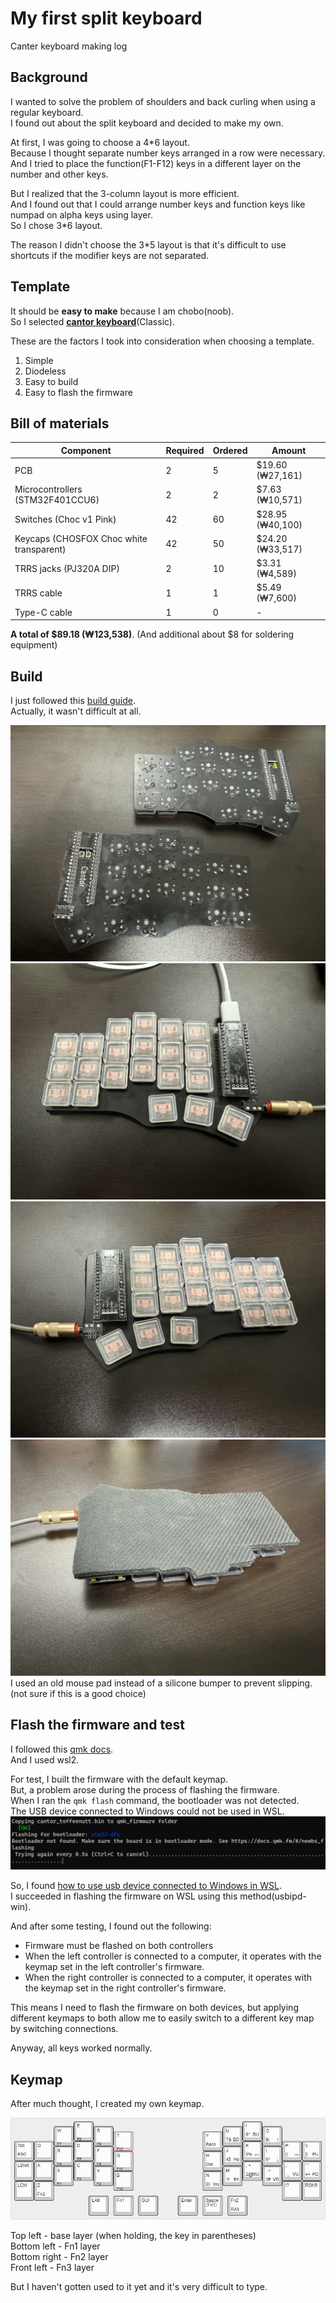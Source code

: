 # My first split keyboard
Canter keyboard making log

## Background
I wanted to solve the problem of shoulders and back curling when using a regular keyboard.  
I found out about the split keyboard and decided to make my own.

At first, I was going to choose a 4*6 layout.  
Because I thought separate number keys arranged in a row were necessary.  
And I tried to place the function(F1-F12) keys in a different layer on the number and other keys.

But I realized that the 3-column layout is more efficient.  
And I found out that I could arrange number keys and function keys like numpad on alpha keys using layer.  
So I chose 3*6 layout.

The reason I didn't choose the 3*5 layout is that it's difficult to use shortcuts if the modifier keys are not separated.

## Template
It should be **easy to make** because I am chobo(noob).  
So I selected [**cantor keyboard**](https://github.com/diepala/cantor)(Classic).

These are the factors I took into consideration when choosing a template.
1. Simple
2. Diodeless
3. Easy to build
4. Easy to flash the firmware

## Bill of materials
  |Component|Required|Ordered|Amount|
  |-|-|-|-|
  |PCB|2|5|$19.60 (₩27,161)|
  |Microcontrollers (STM32F401CCU6)|2|2|$7.63 (₩10,571)|
  |Switches (Choc v1 Pink)|42|60|$28.95 (₩40,100)|
  |Keycaps (CHOSFOX Choc white transparent)|42|50|$24.20 (₩33,517)|
  |TRRS jacks (PJ320A DIP)|2|10|$3.31 (₩4,589)|
  |TRRS cable|1|1|$5.49 (₩7,600)|
  |Type-C cable|1|0|-|

**A total of $89.18 (₩123,538)**. (And additional about $8 for soldering equipment)

## Build
I just followed this [build guide](https://github.com/diepala/cantor/blob/main/doc/build_guide.md).  
Actually, it wasn't difficult at all.  

![picture/back.jpg](picture/back.jpg)
![picture/left.jpg](picture/left.jpg)
![picture/right.jpg](picture/right.jpg)
![picture/back_pad.jpg](picture/back_pad.jpg)  
I used an old mouse pad instead of a silicone bumper to prevent slipping.  
(not sure if this is a good choice)
## Flash the firmware and test
I followed this [qmk docs](https://docs.qmk.fm/#/newbs).  
And I used wsl2.  

For test, I built the firmware with the default keymap.  
But, a problem arose during the process of flashing the firmware.  
When I ran the `qmk flash` command, the bootloader was not detected.  
The USB device connected to Windows could not be used in WSL.  
![picture/Bootloader_not_found.png](picture/Bootloader_not_found.png)

So, I found [how to use usb device connected to Windows in WSL](https://learn.microsoft.com/en-US/windows/wsl/connect-usb).  
I succeeded in flashing the firmware on WSL using this method(usbipd-win).  

And after some testing, I found out the following:  
- Firmware must be flashed on both controllers
- When the left controller is connected to a computer, it operates with the keymap set in the left controller's firmware.
- When the right controller is connected to a computer, it operates with the keymap set in the right controller's firmware.

This means I need to flash the firmware on both devices, but applying different keymaps to both allow me to easily switch to a different key map by switching connections.  

Anyway, all keys worked normally.  

## Keymap
After much thought, I created my own keymap.

![picture/keyboard-layout.png](picture/keyboard-layout.png)

Top left - base layer (when holding, the key in parentheses)  
Bottom left - Fn1 layer  
Bottom right - Fn2 layer  
Front left - Fn3 layer  

But I haven't gotten used to it yet and it's very difficult to type.
